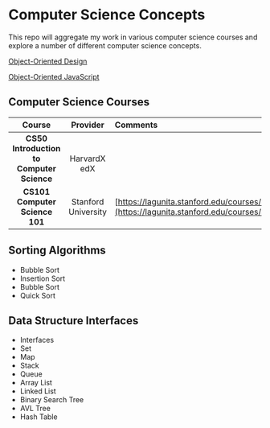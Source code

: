 # Computer Science Concepts

This repo will aggregate my work in various computer science courses and 
explore a number of different computer science concepts.

[Object-Oriented Design](https://github.com/coolinmc6/CS-concepts/blob/master/OO-design.md)

[Object-Oriented JavaScript](https://github.com/coolinmc6/CS-concepts/blob/master/OO-javascript.md)

## Computer Science Courses

| Course | Provider | Comments |
|:---:|:---:|:---|
| **CS50 Introduction to Computer Science** | <br>HarvardX<br>edX | |
| **CS101 Computer Science 101**|Stanford University|[https://lagunita.stanford.edu/courses/Engineering/CS101/Summer2014/info](https://lagunita.stanford.edu/courses/Engineering/CS101/Summer2014/info)|





## Sorting Algorithms
- Bubble Sort
- Insertion Sort
- Bubble Sort
- Quick Sort

## Data Structure Interfaces

- Interfaces
- Set
- Map
- Stack
- Queue
- Array List
- Linked List
- Binary Search Tree
- AVL Tree
- Hash Table